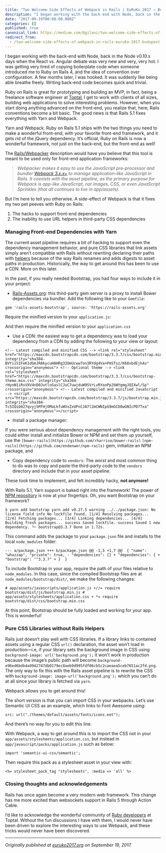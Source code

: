 ```yaml
---
title: "Two Welcome Side Effects of Webpack in Rails | EuRuKo 2017 — Budapest"
description: "I began working with the back-end with Node, back in the Node v0.10.x days when the React vs. Angular debate was very new and very, very…"
date: "2017-09-19T00:00:00.000Z"
categories: []
published: true
canonical_link: https://medium.com/@gilani/two-welcome-side-effects-of-webpack-in-rails-euruko-2017-budapest-925cc8d7e55
redirect_from:
  - /two-welcome-side-effects-of-webpack-in-rails-euruko-2017-budapest-925cc8d7e55
---
```


I began working with the back-end with Node, back in the Node v0.10.x days when the React vs. Angular debate was very new and very, very hot. I was getting very tired of copying boilerplate code when someone introduced me to Ruby on Rails 4, and the idea of convention over configuration. A few months later, I was hooked. It was suddenly like being able breathe freely. Writing back-end code becomes quick and trivial.

Ruby on Rails is great for prototyping and building an MVP, in fact, being a freelance software engineer at [Toptal](http://toptal.com/top-3-percent?utm_source=euroko2017HU&utm_medium=logo&utm_campaign=sponsorships), I get to work with clients of all sizes, building web applications to solve interesting problems. However, when you start doing anything advanced on the front-end, you realize that, here, Rails conventions become a bit basic. The good news is that Rails 5.1 fixes everything with Yarn and Webpack.

Yarn and Webpack. Ruby on Rails 5.1 ships with the two things you need to make a wonderful front-end, with your favorite front-end framework, and it gets rid of the jQuery dependency. It’s official, Ruby on Rails is now a wonderful framework, not just on the back-end, but the front-end as well!

The [Rails/Webpacker](https://github.com/rails/webpacker) description would have you believe that this tool is meant to be used only for front-end application frameworks:

> _Webpacker makes it easy to use the JavaScript pre-processor and bundler_ [_Webpack 3.x.x+_](https://webpack.js.org/) _to manage application-like JavaScript in Rails. It coexists with the asset pipeline, as the primary purpose for Webpack is app-like JavaScript, not images, CSS, or even JavaScript Sprinkles (that all continues to live in app/assets)._

But I’m here to tell you otherwise. A side-effect of Webpack is that it fixes my two pet peeves with Ruby on Rails:

1.  The hacks to support front-end dependencies
2.  The inability to use URL helpers in third-party CSS dependencies

### Managing Front-end Dependencies with Yarn

The current asset pipeline requires a bit of hacking to support even the dependency management behavior, and pure CSS libraries that link assets simply aren’t compatible with Rails without rewriting declaring their paths with [helpers](http://guides.rubyonrails.org/asset_pipeline.html#css-and-sass) because of the way Rails renames and adds digests to asset paths in production. Historically, the way to get around this has been to use a CDN. More on this later.

In the past, if you really needed Bootstrap, you had four ways to include it in your project:

-   [Rails-Assets.org](https://rails-assets.org/): this third-party gem server is a proxy to install Bower dependencies via bundler. Add the following like to your `Gemfile`:

```
gem 'rails-assets-bootstrap', source: 'https://rails-assets.org'
```

Require the minified version to your `application.js`:

And then require the minified version to your `application.css`

-   Use a CDN: the easiest way to get a dependency was to load your dependency from a CDN by adding the following to your view or layout:

```
<!-- Latest compiled and minified CSS --> <link rel="stylesheet" href="https://maxcdn.bootstrapcdn.com/bootstrap/3.3.7/css/bootstrap.min.css" integrity="sha384-BVYiiSIFeK1dGmJRAkycuHAHRg32OmUcww7on3RYdg4Va+PmSTsz/K68vbdEjh4u" crossorigin="anonymous"> <!-- Optional theme --> <link rel="stylesheet" href="https://maxcdn.bootstrapcdn.com/bootstrap/3.3.7/css/bootstrap-theme.min.css" integrity="sha384-rHyoN1iRsVXV4nD0JutlnGaslCJuC7uwjduW9SVrLvRYooPp2bWYgmgJQIXwl/Sp" crossorigin="anonymous"> <!-- Latest compiled and minified JavaScript --> <script src="https://maxcdn.bootstrapcdn.com/bootstrap/3.3.7/js/bootstrap.min.js" integrity="sha384-Tc5IQib027qvyjSMfHjOMaLkfuWVxZxUPnCJA7l2mCWNIpG9mGCD8wGNIcPD7Txa" crossorigin="anonymous"></script>
```

-   Install a package manager:

If you were serious about dependency management with the right tools, you could either install and initialize Bower or NPM and set them up yourself, use the `[bower-rails](https://github.com/rharriso/bower-rails)` `[npm-rails](https://github.com/endenwer/npm-rails)` gem, initialize an NPM package, and

-   Copy dependency code to `vendors`: The _worst_ and most common thing to do was to copy and paste the third-party code to the `vendors` directory and include that in your asset pipeline.

These took time to implement, and felt incredibly hacky, **not anymore!**

With Rails 5.1, Yarn support is baked right into the framework! The power of [NPM repository](https://www.npmjs.com/) is now at your fingertips. Oh, you want Bootstrap on your framework?

```
$ yarn add bootstrap yarn add v0.27.5 warning ../../package.json: No license field info No lockfile found. [1/4] Resolving packages... [2/4] Fetching packages... [3/4] Linking dependencies... [4/4] Building fresh packages... success Saved lockfile. success Saved 1 new dependency. └─ bootstrap@3.3.7 Done in 1.72s.
```

This command adds the package to your `package.json` file and installs to the local `node_modules` folder.

```
--- a/package.json +++ b/package.json @@ -1,5 +1,7 @@  { "name": "whazzap", "private": true, - "dependencies": {} + "dependencies": { +	"bootstrap": "^3.3.7" + }  }
```

To include Bootstrap in your app, require the path of your files relative to `node_modules`. In this case, since the compiled Bootstrap files are at `node_modules/bootstrap/dist/`, we make the following changes:

```
# app/assets/javascripts/application.js +//= require bootstrap/dist/js/bootstrap.min.js # app/assets/stylesheets/application.css + *= require bootstrap/dist/css/bootstrap.min.css
```

At this point, Bootstrap should be fully loaded and working for your app. This is wonderful!

### Pure CSS Libraries without Rails Helpers

Rails just doesn’t play well with CSS libraries. If a library links to contained assets using a regular CSS `url()` declaration, the asset won’t load in production—i.e, if your library sets the background image in CSS using `background-image: url('background.png');` it won’t work in production because the image’s public path will become `background-e96ed6bdb4a9942747db0179ec8aeb9d995fdf06cb5c2caeaea5ceb7651ac2fd.png`. The only way to fix this with the Rails asset pipeline is to rewrite the CSS with `background-image: image-url('background.png');` which you can’t do at all since your library is fetched via `yarn`.

Webpack allows you to get around this!

The short version is that you can import CSS in your webpacks. Let’s use Semantic UI CSS as an example, which links to Font Awesome using:

```
src: url("./themes/default/assets/fonts/icons.eot");
```

And there’s no way for you to edit this line.

With Webpack, a way to get around this is to import the CSS not in your `app/assets/stylesheets/application.css`, but instead in `app/javascript/packs/application.js` such as below:

```
import 'semantic-ui-css/semantic';
```

Then require this pack as a stylesheet asset in your view with:

```
<%= stylesheet_pack_tag "stylesheets", :media => 'all' %>
```

### Closing thoughts and acknowledgements

Rails has once again become a very modern web framework. This change has me more excited than websockets support in Rails 5 through Action Cable.

I’d like to acknowledge the wonderful community of [Ruby developers](https://euruko2017.org/2017/09/19/toptal.com/ruby) at Toptal. Without the fun discussions I have with them, I would never have been driven to explore the interesting ways to use Webpack, and these tricks would never have been discovered.

---

_Originally published at_ [_euruko2017.org_](https://euruko2017.org/2017/09/19/two-welcome-side-effects-of-webpack-in-rails.html) _on September 19, 2017._
